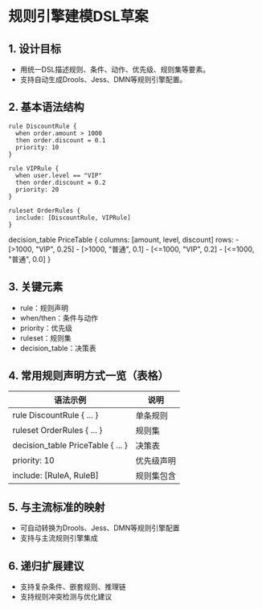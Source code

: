 # 规则引擎建模DSL草案

## 1. 设计目标

- 用统一DSL描述规则、条件、动作、优先级、规则集等要素。
- 支持自动生成Drools、Jess、DMN等规则引擎配置。

## 2. 基本语法结构

```dsl
rule DiscountRule {
  when order.amount > 1000
  then order.discount = 0.1
  priority: 10
}

rule VIPRule {
  when user.level == "VIP"
  then order.discount = 0.2
  priority: 20
}

ruleset OrderRules {
  include: [DiscountRule, VIPRule]
}
```

decision_table PriceTable {
  columns: [amount, level, discount]
  rows:
    - [>1000, "VIP", 0.25]
    - [>1000, "普通", 0.1]
    - [<=1000, "VIP", 0.2]
    - [<=1000, "普通", 0.0]
}

## 3. 关键元素

- rule：规则声明
- when/then：条件与动作
- priority：优先级
- ruleset：规则集
- decision_table：决策表

## 4. 常用规则声明方式一览（表格）

| 语法示例                                      | 说明           |
|-----------------------------------------------|----------------|
| rule DiscountRule { ... }                     | 单条规则       |
| ruleset OrderRules { ... }                    | 规则集         |
| decision_table PriceTable { ... }             | 决策表         |
| priority: 10                                  | 优先级声明     |
| include: [RuleA, RuleB]                       | 规则集包含     |

## 5. 与主流标准的映射

- 可自动转换为Drools、Jess、DMN等规则引擎配置
- 支持与主流规则引擎集成

## 6. 递归扩展建议

- 支持复杂条件、嵌套规则、推理链
- 支持规则冲突检测与优化建议
